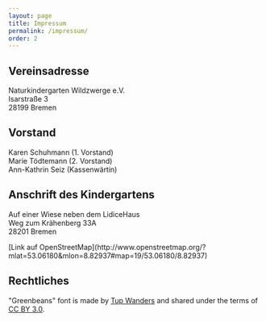 ```yaml
---
layout: page
title: Impressum
permalink: /impressum/
order: 2
---
```


## Vereinsadresse

Naturkindergarten Wildzwerge e.V.  
Isarstraße 3  
28199 Bremen

## Vorstand

Karen Schuhmann (1. Vorstand)  
Marie Tödtemann (2. Vorstand)  
Ann-Kathrin Seiz (Kassenwärtin)

## Anschrift des Kindergartens

Auf einer Wiese neben dem LidiceHaus  
Weg zum Krähenberg 33A  
28201 Bremen


<div id="map" class="map"></div>
[Link auf OpenStreetMap](http://www.openstreetmap.org/?mlat=53.06180&mlon=8.82937#map=19/53.06180/8.82937)

## Rechtliches

"Greenbeans" font is made by [Tup
Wanders](http://www.fontspace.com/profile/Tuppus) and shared under the terms of
[CC BY 3.0](https://creativecommons.org/licenses/by/3.0/).


<script src="http://www.openlayers.org/api/OpenLayers.js"></script>
<script>
  var map = new OpenLayers.Map('map');
  var mapnik = new OpenLayers.Layer.OSM();
  var markers = new OpenLayers.Layer.Markers('Markers');

  map.addLayer(mapnik);
  map.addLayer(markers);

  var lonLat = new OpenLayers.LonLat(8.82937, 53.06180).transform(
    new OpenLayers.Projection("EPSG:4326"), map.getProjectionObject()
  );

  markers.addMarker(new OpenLayers.Marker(lonLat));
  map.setCenter(lonLat, 17);
</script>
